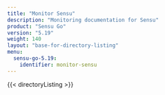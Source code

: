 ```yaml
---
title: "Monitor Sensu"
description: "Monitoring documentation for Sensu"
product: "Sensu Go"
version: "5.19"
weight: 140
layout: "base-for-directory-listing"
menu:
  sensu-go-5.19:
    identifier: monitor-sensu
---
```


{{< directoryListing >}}
